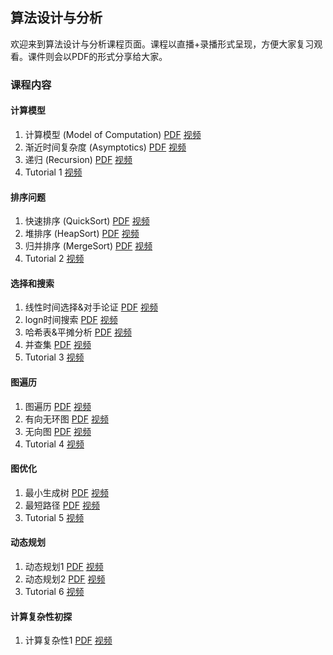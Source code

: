 ## 算法设计与分析

欢迎来到算法设计与分析课程页面。课程以直播+录播形式呈现，方便大家复习观看。课件则会以PDF的形式分享给大家。

### 课程内容

#### 计算模型
1. 计算模型 (Model of Computation) [PDF](slides/L1.pdf) [视频](https://www.bilibili.com/video/BV13W421P7kQ)
2. 渐近时间复杂度 (Asymptotics) [PDF](slides/L2.pdf) [视频](https://www.bilibili.com/video/BV1Sr421s776)
3. 递归 (Recursion) [PDF](slides/L3.pdf) [视频](https://www.bilibili.com/video/BV1YH4y1j7B8)
4. Tutorial 1 [视频](https://www.bilibili.com/video/BV1nz421Q7PH) 
#### 排序问题
1. 快速排序 (QuickSort) [PDF](slides/L4.pdf) [视频](https://www.bilibili.com/video/BV13D4y1M7Ri)
2. 堆排序 (HeapSort) [PDF](slides/L5.pdf) [视频](https://www.bilibili.com/video/BV1iH4y1s7CL)
3. 归并排序 (MergeSort) [PDF](slides/L6.pdf) [视频](https://www.bilibili.com/video/BV11D421E7M7)
4. Tutorial 2 [视频](https://www.bilibili.com/video/BV19j421o7vH) 
#### 选择和搜索
1. 线性时间选择&对手论证 [PDF](slides/L7.pdf) [视频](https://www.bilibili.com/video/BV1SD421V72s)
2.  logn时间搜索 [PDF](slides/L8.pdf) [视频](https://www.bilibili.com/video/BV1Ep42117ib)
3.   哈希表&平摊分析 [PDF](slides/L9.pdf) [视频](https://www.bilibili.com/video/BV1Vx4y1v7jg)
4. 并查集 [PDF](slides/L10.pdf) [视频](https://www.bilibili.com/video/BV1QH4y1T7Uj)
5.  Tutorial 3 [视频](https://www.bilibili.com/video/BV1Rx421U7wA)
#### 图遍历
1. 图遍历 [PDF](slides/L11.pdf) [视频](https://www.bilibili.com/video/BV1n1421Z7yG)
2. 有向无环图 [PDF](slides/L12.pdf) [视频](https://www.bilibili.com/video/BV1bC411J7uW)
3. 无向图 [PDF](slides/L13.pdf) [视频](https://www.bilibili.com/video/BV18w4m1178F)
4. Tutorial 4 [视频](https://www.bilibili.com/video/BV1Mx4y1q7yW)
#### 图优化
1. 最小生成树 [PDF](slides/L14.pdf) [视频](https://www.bilibili.com/video/BV1nH4y1G7oH)
2. 最短路径 [PDF](slides/L15.pdf) [视频](https://www.bilibili.com/video/BV1yt421M7DU)
3. Tutorial 5 [视频](https://www.bilibili.com/video/BV1Js421P7jw)
#### 动态规划
1. 动态规划1 [PDF](slides/L16.pdf) [视频](https://www.bilibili.com/video/BV16M4m1k7Wr)
2. 动态规划2 [PDF](slides/L17.pdf) [视频](https://www.bilibili.com/video/BV1c1421q7hd)
3. Tutorial 6 [视频](https://www.bilibili.com/video/BV1Hn4y1R7DG)
#### 计算复杂性初探
1. 计算复杂性1 [PDF](slides/L18.pdf) [视频](https://www.bilibili.com/video/BV1pr421w7eS)